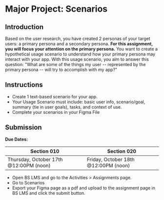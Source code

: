 # Major Project: Scenarios

## Introduction

Based on the user research, you have created 2 personas of your target users: a primary persona and a secondary persona. 
**For this assignment, you will focus your attention on the primary persona.** You want to create a hypothetical usage scenario to understand how your primary persona may interact with your app. With this usage scenario, you aim to answer this question: "What are some of the things my user -- represented by the primary persona -- will try to accomplish with my app?"

## Instructions

- Create 1 text-based scenario for your app.
- Your Usage Scenario must include: basic user info, scenario/goal, summary (tie in user goals), tasks, and context of use.
- Complete your scenarios in your Figma File

## Submission

**Due Dates:**

| Section 010                                          | Section 020                                          |
| ---------------------------------------------------- | ---------------------------------------------------- |
| Thursday, October 17th @12:00PM (noon)               | Friday, October 18th @12:00PM (noon)                 |

- Open BS LMS and go to the Activities > Assignments page.
- Go to Scenarios
- Export your Figma page as a pdf and upload to the assignment page in BS LMS and click the submit button.
